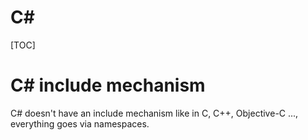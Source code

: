 C#
===========
[TOC]

C# include mechanism
===========

C# doesn't have an include mechanism like in C, C++, Objective-C ...,
everything goes via namespaces.

